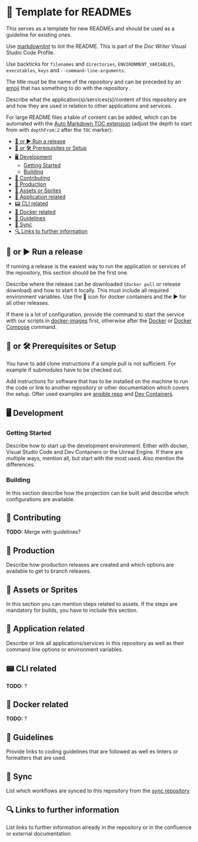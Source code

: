 # :blue_book: Template for READMEs

This serves as a template for new READMEs and should be used as a guideline for existing ones.

Use [markdownlint](https://marketplace.visualstudio.com/items?itemName=DavidAnson.vscode-markdownlint) to lint the README. This is part of the *Doc Writer* Visual Studio Code Profile.

Use backticks for `filenames` and `directories`, `ENVIRONMENT_VARIABLES`, `executables`, `keys` and `--command-line-arguments`.

The title must be the name of the repository and can be preceded by an [emoji](https://github.com/ikatyang/emoji-cheat-sheet/blob/master/README.md) that has something to do with the repository .

Describe what the application(s)/services(s)/content of this repository are and how they are used in relation to other applications and services.

For large README files a table of content can be added, which can be automated with the [Auto Markdown TOC extension](https://marketplace.visualstudio.com/items?itemName=huntertran.auto-markdown-toc) (adjust the depth to start from with `depthFrom:2` after the `TOC` marker):

<!-- TOC depthfrom:2 -->

- [:whale: or :arrow_forward: Run a release](#whale-or-arrow_forward-run-a-release)
- [:construction: or :hammer_and_wrench: Prerequisites or Setup](#construction-or-hammer_and_wrench-prerequisites-or-setup)
- [:desktop_computer: Development](#desktop_computer-development)
    - [Getting Started](#getting-started)
    - [Building](#building)
- [:handshake: Contributing](#handshake-contributing)
- [:rocket: Production](#rocket-production)
- [:art: Assets or Sprites](#art-assets-or-sprites)
- [:blue_book: Application related](#blue_book-application-related)
- [:pager: CLI related](#pager-cli-related)
- [:whale: Docker related](#whale-docker-related)
- [:scroll: Guidelines](#scroll-guidelines)
- [:arrows_counterclockwise: Sync](#arrows_counterclockwise-sync)
- [:mag: Links to further information](#mag-links-to-further-information)

<!-- /TOC -->

## :whale: or :arrow_forward: Run a release

If running a release is the easiest way to run the application or services of the repository, this section should be the first one.

Describe where the release can be downloaded (`docker pull` or release download) and how to start it locally. This must include all required environment variables. Use the :whale: icon for docker containers and the :arrow_forward: for all other releases.

If there is a lot of configuration, provide the command to start the service with our scripts in [docker-images](https://github.com/skillslab/docker-images) first, otherwise after the [Docker](https://www.docker.com/) or [Docker Compose](https://docs.docker.com/compose/) command.

## :construction: or :hammer_and_wrench: Prerequisites or Setup

You have to add clone instructions if a simple pull is not sufficient. For example if submodules have to be checked out.

Add instructions for software that has to be installed on the machine to run the code or link to another repository or other documentation which covers the setup. Ofter used examples are [ansible repo](https://github.com/skillslab/ansible) and [Dev Containers](https://code.visualstudio.com/docs/devcontainers/containers).

## :desktop_computer: Development

### Getting Started

Describe how to start up the development environment. Either with docker, Visual Studio Code and Dev Containers or the Unreal Engine. If there are multiple ways, mention all, but start with the most used. Also mention the differences.

### Building

In this section describe how the projection can be built and describe which configurations are available.

## :handshake: Contributing

**TODO:** Merge with guidelines?

## :rocket: Production

Describe how production releases are created and which options are available to get to branch releases.

## :art: Assets or Sprites

In this section you can mention steps related to assets. If the steps are mandatory for builds, you have to include this section.

## :blue_book: Application related

Describe or link all applications/services in this repository as well as their command line options or environment variables.

## :pager: CLI related

**TODO:** ?

## :whale: Docker related

**TODO:** ?

## :scroll: Guidelines

Provide links to coding guidelines that are followed as well es linters or formatters that are used.

## :arrows_counterclockwise: Sync

List which workflows are synced to this repository from the [sync repository](https://github.com/skillslab/sync)

## :mag: Links to further information

List links to further information already in the repository or in the confluence or external documentation.
